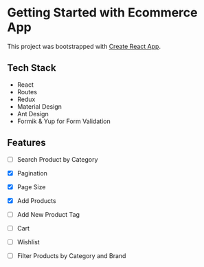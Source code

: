 # Getting Started with Ecommerce App

This project was bootstrapped with [Create React App](https://github.com/facebook/create-react-app).

## Tech Stack
* React
* Routes
* Redux
* Material Design
* Ant Design
* Formik & Yup for Form Validation

## Features
- [ ] Search Product by Category
- [x] Pagination
- [x] Page Size
- [x] Add Products
- [ ] Add New Product Tag
- [ ] Cart
- [ ] Wishlist
- [ ] Filter Products by Category and Brand


